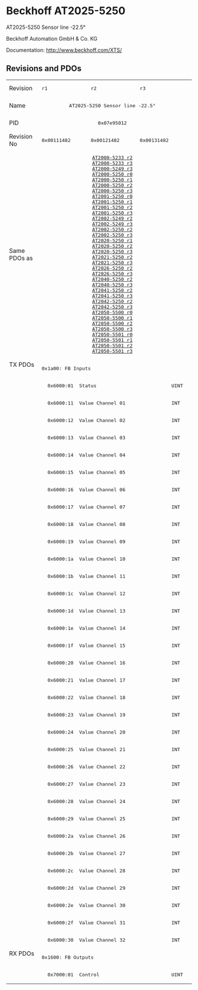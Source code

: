 # Beckhoff AT2025-5250

AT2025-5250 Sensor line -22.5°

Beckhoff Automation GmbH & Co. KG

Documentation: <a href="http://www.beckhoff.com/XTS/">http://www.beckhoff.com/XTS/</a>

## Revisions and PDOs
<table>
<tr >
<td class="first">Revision</td>
<td ><pre>r1</pre></td>
<td ><pre>r2</pre></td>
<td ><pre>r3</pre></td>
</tr>
<tr >
<td class="first">Name</td>
<td  colspan=3 align="center"><pre>AT2025-5250 Sensor line -22.5°</pre></td>
</tr>
<tr >
<td class="first">PID</td>
<td  colspan=3 align="center"><pre>0x07e95012</pre></td>
</tr>
<tr >
<td class="first">Revision No</td>
<td ><pre>0x00111482</pre></td>
<td ><pre>0x00121482</pre></td>
<td ><pre>0x00131482</pre></td>
</tr>
<tr >
<td class="first">Same PDOs as</td>
<td  colspan=3 align="center"><pre><a href="AT2000-5233">AT2000-5233 r2</a><br/><a href="AT2000-5233">AT2000-5233 r3</a><br/><a href="AT2000-5249">AT2000-5249 r3</a><br/><a href="AT2000-5250">AT2000-5250 r0</a><br/><a href="AT2000-5250">AT2000-5250 r1</a><br/><a href="AT2000-5250">AT2000-5250 r2</a><br/><a href="AT2000-5250">AT2000-5250 r3</a><br/><a href="AT2001-5250">AT2001-5250 r0</a><br/><a href="AT2001-5250">AT2001-5250 r1</a><br/><a href="AT2001-5250">AT2001-5250 r2</a><br/><a href="AT2001-5250">AT2001-5250 r3</a><br/><a href="AT2002-5249">AT2002-5249 r2</a><br/><a href="AT2002-5249">AT2002-5249 r3</a><br/><a href="AT2002-5250">AT2002-5250 r2</a><br/><a href="AT2002-5250">AT2002-5250 r3</a><br/><a href="AT2020-5250">AT2020-5250 r1</a><br/><a href="AT2020-5250">AT2020-5250 r2</a><br/><a href="AT2020-5250">AT2020-5250 r3</a><br/><a href="AT2021-5250">AT2021-5250 r2</a><br/><a href="AT2021-5250">AT2021-5250 r3</a><br/><a href="AT2026-5250">AT2026-5250 r2</a><br/><a href="AT2026-5250">AT2026-5250 r3</a><br/><a href="AT2040-5250">AT2040-5250 r2</a><br/><a href="AT2040-5250">AT2040-5250 r3</a><br/><a href="AT2041-5250">AT2041-5250 r2</a><br/><a href="AT2041-5250">AT2041-5250 r3</a><br/><a href="AT2042-5250">AT2042-5250 r2</a><br/><a href="AT2042-5250">AT2042-5250 r3</a><br/><a href="AT2050-5500">AT2050-5500 r0</a><br/><a href="AT2050-5500">AT2050-5500 r1</a><br/><a href="AT2050-5500">AT2050-5500 r2</a><br/><a href="AT2050-5500">AT2050-5500 r3</a><br/><a href="AT2050-5501">AT2050-5501 r0</a><br/><a href="AT2050-5501">AT2050-5501 r1</a><br/><a href="AT2050-5501">AT2050-5501 r2</a><br/><a href="AT2050-5501">AT2050-5501 r3</a></pre></td>
</tr>
<tr class="txpdo pdosection">
<td class="first" rowspan=34 valign=top>TX PDOs</td>
<td colspan=3 align="left"><pre>0x1a00: FB Inputs</pre></td>
<td></td>
</tr>
<tr class="txpdo">
<td class="first" colspan=3 align="left"><pre>  0x6000:01  Status                          UINT</pre></td>
</tr>
<tr class="txpdo">
<td class="first" colspan=3 align="left"><pre>  0x6000:11  Value Channel 01                INT</pre></td>
</tr>
<tr class="txpdo">
<td class="first" colspan=3 align="left"><pre>  0x6000:12  Value Channel 02                INT</pre></td>
</tr>
<tr class="txpdo">
<td class="first" colspan=3 align="left"><pre>  0x6000:13  Value Channel 03                INT</pre></td>
</tr>
<tr class="txpdo">
<td class="first" colspan=3 align="left"><pre>  0x6000:14  Value Channel 04                INT</pre></td>
</tr>
<tr class="txpdo">
<td class="first" colspan=3 align="left"><pre>  0x6000:15  Value Channel 05                INT</pre></td>
</tr>
<tr class="txpdo">
<td class="first" colspan=3 align="left"><pre>  0x6000:16  Value Channel 06                INT</pre></td>
</tr>
<tr class="txpdo">
<td class="first" colspan=3 align="left"><pre>  0x6000:17  Value Channel 07                INT</pre></td>
</tr>
<tr class="txpdo">
<td class="first" colspan=3 align="left"><pre>  0x6000:18  Value Channel 08                INT</pre></td>
</tr>
<tr class="txpdo">
<td class="first" colspan=3 align="left"><pre>  0x6000:19  Value Channel 09                INT</pre></td>
</tr>
<tr class="txpdo">
<td class="first" colspan=3 align="left"><pre>  0x6000:1a  Value Channel 10                INT</pre></td>
</tr>
<tr class="txpdo">
<td class="first" colspan=3 align="left"><pre>  0x6000:1b  Value Channel 11                INT</pre></td>
</tr>
<tr class="txpdo">
<td class="first" colspan=3 align="left"><pre>  0x6000:1c  Value Channel 12                INT</pre></td>
</tr>
<tr class="txpdo">
<td class="first" colspan=3 align="left"><pre>  0x6000:1d  Value Channel 13                INT</pre></td>
</tr>
<tr class="txpdo">
<td class="first" colspan=3 align="left"><pre>  0x6000:1e  Value Channel 14                INT</pre></td>
</tr>
<tr class="txpdo">
<td class="first" colspan=3 align="left"><pre>  0x6000:1f  Value Channel 15                INT</pre></td>
</tr>
<tr class="txpdo">
<td class="first" colspan=3 align="left"><pre>  0x6000:20  Value Channel 16                INT</pre></td>
</tr>
<tr class="txpdo">
<td class="first" colspan=3 align="left"><pre>  0x6000:21  Value Channel 17                INT</pre></td>
</tr>
<tr class="txpdo">
<td class="first" colspan=3 align="left"><pre>  0x6000:22  Value Channel 18                INT</pre></td>
</tr>
<tr class="txpdo">
<td class="first" colspan=3 align="left"><pre>  0x6000:23  Value Channel 19                INT</pre></td>
</tr>
<tr class="txpdo">
<td class="first" colspan=3 align="left"><pre>  0x6000:24  Value Channel 20                INT</pre></td>
</tr>
<tr class="txpdo">
<td class="first" colspan=3 align="left"><pre>  0x6000:25  Value Channel 21                INT</pre></td>
</tr>
<tr class="txpdo">
<td class="first" colspan=3 align="left"><pre>  0x6000:26  Value Channel 22                INT</pre></td>
</tr>
<tr class="txpdo">
<td class="first" colspan=3 align="left"><pre>  0x6000:27  Value Channel 23                INT</pre></td>
</tr>
<tr class="txpdo">
<td class="first" colspan=3 align="left"><pre>  0x6000:28  Value Channel 24                INT</pre></td>
</tr>
<tr class="txpdo">
<td class="first" colspan=3 align="left"><pre>  0x6000:29  Value Channel 25                INT</pre></td>
</tr>
<tr class="txpdo">
<td class="first" colspan=3 align="left"><pre>  0x6000:2a  Value Channel 26                INT</pre></td>
</tr>
<tr class="txpdo">
<td class="first" colspan=3 align="left"><pre>  0x6000:2b  Value Channel 27                INT</pre></td>
</tr>
<tr class="txpdo">
<td class="first" colspan=3 align="left"><pre>  0x6000:2c  Value Channel 28                INT</pre></td>
</tr>
<tr class="txpdo">
<td class="first" colspan=3 align="left"><pre>  0x6000:2d  Value Channel 29                INT</pre></td>
</tr>
<tr class="txpdo">
<td class="first" colspan=3 align="left"><pre>  0x6000:2e  Value Channel 30                INT</pre></td>
</tr>
<tr class="txpdo">
<td class="first" colspan=3 align="left"><pre>  0x6000:2f  Value Channel 31                INT</pre></td>
</tr>
<tr class="txpdo">
<td class="first" colspan=3 align="left"><pre>  0x6000:30  Value Channel 32                INT</pre></td>
</tr>
<tr class="rxpdo pdosection">
<td class="first" rowspan=2 valign=top>RX PDOs</td>
<td colspan=3 align="left"><pre>0x1600: FB Outputs</pre></td>
<td></td>
</tr>
<tr class="rxpdo">
<td class="first" colspan=3 align="left"><pre>  0x7000:01  Control                         UINT</pre></td>
</tr>
</table>
